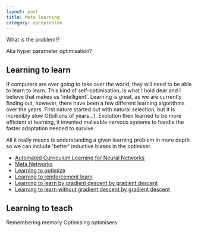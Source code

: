 ```yaml
---
layout: post
title: Meta learning
category: openproblem
---
```


What is the problem!?

Aka hyper parameter optimisation?

## Learning to learn

If computers are ever going to take over the world, they will need to be able to learn to learn. This kind of self-optimisation, is what I hold dear and I believe that makes us 'intelligent'.
Learning is great, as we are currently finding out, however, there have been a few different learning algorithms over the years. First nature started out with natural selection, but it is incredibly slow O(billions of years...). Evolution then learned to be more efficient at learning, it invented malleable nervous systems to handle the faster adaptation needed to survive.

All it really means is understanding a given learning problem in more depth so we can include 'better' inductive biases in the optimiser.

* [Automated Curriculum Learning for Neural Networks](https://arxiv.org/abs/1704.03003)
* [Meta Networks](https://arxiv.org/pdf/1703.00837.pdf)
* [Learning to optimize](https://doi.org/10.3200/JMBR.36.3.339-351)
* [Learning to reinforcement learn](http://arxiv.org/abs/1611.05763)
* [Learning to learn by gradient descent by gradient descent](http://arxiv.org/abs/1606.04474)
* [Learning to learn without gradient descent by gradient descent](http://proceedings.mlr.press/v70/chen17e.htm)

## Learning to teach



Remembering memory
Optimising optimisers
